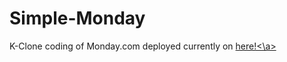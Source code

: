 # Simple-Monday
K-Clone coding of Monday.com
deployed currently on <a href = "https://k-monday.netlify.app/">here!<\a>

